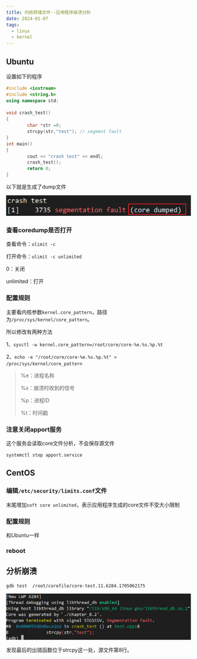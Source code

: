 ```yaml
---
title: 内核转储文件--应用程序崩溃分析
date: 2024-01-07
tags:
  - linux
  - kernel
---
```

## Ubuntu
设置如下的程序
```C++
#include <iostream>
#include <string.h>
using namespace std;

void crash_test()
{
        char *str =0;
        strcpy(str,"test"); // segment fault
}
int main()
{
        cout << "crash test" << endl;
        crash_test();
        return 0;
}
```
以下就是生成了dump文件

![](内核转储文件--应用程序崩溃分析/Pastedimage20240113005115.png)

### 查看coredump是否打开
查看命令：`ulimit -c`

打开命令：`ulimit -c unlimited`

0：关闭

unlimited：打开
### 配置规则
主要看内核参数`kernel.core_pattern`，路径为`/proc/sys/kernel/core_pattern`。

所以修改有两种方法

1、`sysctl -w kernel.core_pattern=/root/core/core-%e.%s.%p.%t`

2、`echo -e "/root/core/core-%e.%s.%p.%t" > /proc/sys/kernel/core_pattern`

> %e：进程名称
> 
> %s：崩溃时收到的信号
> 
> %p：进程ID
> 
> %t：时间戳

### 注意关闭apport服务
这个服务会读取core文件分析，不会保存源文件
```console
systemctl stop apport.service
```

## CentOS
### 编辑`/etc/security/limits.conf`文件
末尾增加`soft core unlimited`，表示应用程序生成的core文件不受大小限制
### 配置规则
和Ubuntu一样
### reboot

## 分析崩溃

```console
gdb test  /root/corefile/core-test.11.6284.1705062175
```
![](内核转储文件--应用程序崩溃分析/Pasted%20image%2020240113011447.png)

发现最后的出错函数位于strcpy这一处，源文件第8行。
